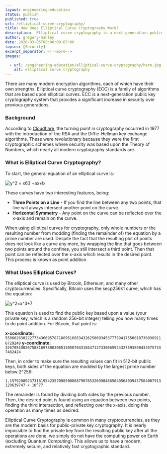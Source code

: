 ```yaml
---
layout: engineering-education
status: publish
published: true
url: /elliptical-curve-cryptography/
title: How Does Elliptical Curve Cryptography Work?
description:  Elliptical curve cryptography is a next-generation public key cryptography system that provides a significant increase in security over previous generations.
author: gregory-manley
date: 2020-03-06T00:00:00-07:00
topics: [Security]
excerpt_separator: <!--more-->
images:

  - url: /engineering-education/elliptical-curve-cryptography/hero.jpg
    alt: elliptical curve cryptography
---
```

There are many modern encryption algorithms, each of which have their own strengths. Elliptical curve cryptography (ECC) is a family of algorithms that are based upon elliptical curves. ECC is a next-generation public key cryptography system that provides a significant increase in security over previous generations.
<!--more-->
### Background
According to [Cloudflare](https://blog.cloudflare.com/a-relatively-easy-to-understand-primer-on-elliptic-curve-cryptography/), the turning point in cryptography occurred in 1977 with the introduction of the RSA and the Diffie-Hellman key exchange algorithms. These were revolutionary because they were the first cryptographic schemes where security was based upon the Theory of Numbers, which nearly all modern cryptography standards are.

### What is Elliptical Curve Cryptography?
To start, the general equation of an elliptical curve is:

![y^2 = x63 +ax+b](https://latex.codecogs.com/gif.latex?y^2&space;=&space;x^3&space;&plus;&space;ax&plus;b)

These curves have two interesting features, being:

- **Three Points on a Line** - If you find the line between any two points, that line will always intersect another point on the curve.
- **Horizontal Symmetry** - Any point on the curve can be reflected over the x-axis and remain on the curve.

When using elliptical curves for cryptography, only whole numbers or the resulting number from modding (finding the remainder of) the equation by a prime number are used. Despite the fact that the resulting plot of points does not look like a curve any more, by wrapping the line that goes between two points around the confines, you still intersect a third point. Then that point can be reflected over the x-axis which results in the desired point. This process is known as point addition.

### What Uses Elliptical Curves?
The elliptical curve is used by Bitcoin, Ethereum, and many other cryptocurrencies. Specifically, Bitcoin uses the secp256k1 curve, which has the equation:

![y^2=x^3+7](https://latex.codecogs.com/gif.latex?y^2=x^3&plus;7)

This equation is used to find the public key based upon a value (your private key, which is a random 256-bit integer) telling you how many times to do point addition. For Bitcoin, that point is:

**x-coordinate:** `55066263022277343669578718895168534326250603453777594175500187360389116729240`
**y-coordinate:** `32670510020758816978083085130507043184471273380659243275938904335757337482424`

Then, in order to make sure the resulting values can fit in 512-bit public keys, both sides of the equation are modded by the largest prime number below 2^256:

 `1.15792089237316195423570985008687907853269984665640564039457584007913129639747 × 10^77`

The remainder is found by dividing both sides by the previous number. Then, the desired point is found using an equation between two points, finding the third intersection, and reflecting over the x-axis, doing this operation as many times as desired.

Elliptical Curve Cryptography is common in many cryptocurrencies, as they are the modern basis for public-private key cryptography. It is nearly impossible to find the private key from the resulting public key after all the operations are done, we simply do not have the computing power on Earth (excluding Quantum Computing). This allows us to have a modern, extremely secure, and relatively fast cryptographic standard.
